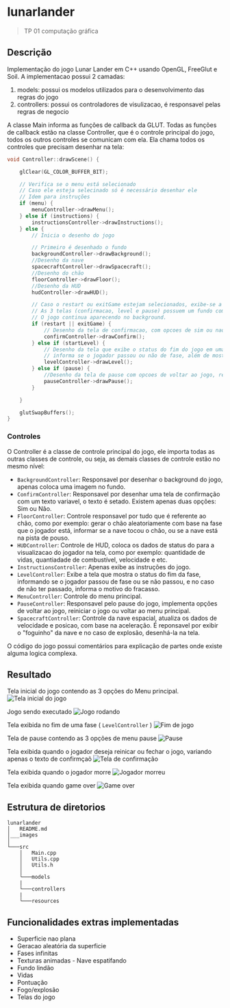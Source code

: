 # lunarlander
> TP 01 computação gráfica

## Descrição
Implementação do jogo Lunar Lander em C++ usando OpenGL, FreeGlut e Soil.
A implementacao possui 2 camadas:
1. models: possui os modelos utilizados para o desenvolvimento das regras do jogo
1. controllers: possui os controladores de visulizacao, é responsavel pelas regras de negocio

A classe Main informa as funções de callback da GLUT. Todas as funções de callback estão na classe Controller, que é o controle principal do jogo, todos os outros controles se comunicam com ela. Ela chama todos os controles que precisam desenhar na tela:

```c
void Controller::drawScene() {

	glClear(GL_COLOR_BUFFER_BIT);

	// Verifica se o menu está selecionado
	// Caso ele esteja selecinado só é necessário desenhar ele
	// Idem para instruções
	if (menu) {
		menuController->drawMenu();
	} else if (instructions) {
		instructionsController->drawInstructions();
	} else {
		// Inicia o desenho do jogo

		// Primeiro é desenhado o fundo
		backgroundController->drawBackground();
		//Desenho da nave
		spacecraftController->drawSpacecraft();
		//Desenho do chão
		floorController->drawFloor();
		//Desenho da HUD
		hudController->drawHUD();

		// Caso o restart ou exitGame estejam selecionados, exibe-se a tela de confirmação
		// As 3 telas (confirmacao, level e pause) possuem um fundo com alpha 0.5, ou seja,
		// O jogo continua aparecendo no background.
		if (restart || exitGame) {
			// Desenho da tela de confirmacao, com opcoes de sim ou nao
			confirmController->drawConfirm();
		} else if (startLevel) {
			// Desenho da tela que exibe o status do fim do jogo em uma fase,
			// informa se o jogador passou ou não de fase, além de mostrar a pontuacao do jogador
			levelController->drawLevel();
		} else if (pause) {
			//Desenho da tela de pause com opcoes de voltar ao jogo, reiniciar o jogo e ir ao menu principal
			pauseController->drawPause();
		}

	}

	glutSwapBuffers();
}
```

### Controles
O Controller é a classe de controle principal do jogo, ele importa todas as outras classes de controle, ou seja, as demais classes de controle estão no mesmo nível:
* ```BackgroundController```: Responsavel por desenhar o background do jogo, apenas coloca uma imagem no fundo.
* ```ConfirmController```: Responsavel por desenhar uma tela de confirmação com um texto variavel, o texto é setado. Existem apenas duas opções: Sim ou Não.
* ```FloorController```: Controle responsavel por tudo que é referente ao chão, como por exemplo: gerar o chão aleatoriamente com base na fase que o jogador está, informar se a nave tocou o chão, ou se a nave está na pista de pouso.
* ```HUDController```: Controle de HUD, coloca os dados de status do para a visualizacao do jogador na tela, como por exemplo: quantidade de vidas, quantiadade de combustível, velocidade e etc.
* ```InstructionsController```: Apenas exibe as instruções do jogo.
* ```LevelController```: Exibe a tela que mostra o status do fim da fase, informando se o jogador passou de fase ou se não passou, e no caso de não ter passado, informa o motivo do fracasso.
* ```MenuController```: Controle do menu principal.
* ```PauseController```: Responsavel pelo pause do jogo, implementa opções de voltar ao jogo, reiniciar o jogo ou voltar ao menu principal.
* ```SpacecraftController```: Controle da nave espacial, atualiza os dados de velocidade e posicao, com base na aceleração. É reponsavel por exibir o "foguinho" da nave e no caso de explosão, desenhá-la na tela.

O código do jogo possui comentários para explicação de partes onde existe alguma logica complexa.

## Resultado
Tela inicial do jogo contendo as 3 opções do Menu principal. 
![Tela inicial do jogo](/images/1_menu-principal.png)

Jogo sendo executado
![Jogo rodando](/images/2_jogo-rodando.png)

Tela exibida no fim de uma fase ( ```LevelController``` )
![Fim de jogo](/images/3_tela-fim-de-jogo.png)

Tela de pause contendo as 3 opções de menu pause
![Pause](/images/4_tela-pause.png)

Tela exibida quando o jogador deseja reinicar ou fechar o jogo, variando apenas o texto de confirmçaõ
![Tela de confirmação](/images/5_tela-confirmacao.png)

Tela exibida quando o jogador morre
![Jogador morreu](/images/6_tela-fim-de-jogo-perdeu.png)

Tela exibida quando game over
![Game over](/images/7_tela-game-over.png)

## Estrutura de diretorios
```
lunarlander
│   README.md
│___images
│
└───src
    │   Main.cpp
    │   Utils.cpp
    │   Utils.h
    │
    └───models
    |
    └───controllers
    |
    └───resources

```
## Funcionalidades extras implementadas

* Superficie nao plana
* Geracao aleatória da superficie
* Fases infinitas
* Texturas animadas - Nave espatifando
* Fundo lindão
* Vidas
* Pontuação
* Fogo/explosão
* Telas do jogo

